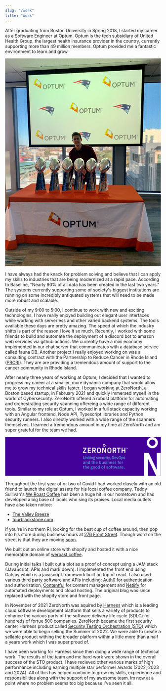 ```yaml
---
slug: "/work"
title: "Work"
---
```


After graduating from Boston University in Spring 2018, I started my career as a Software Engineer at Optum. Optum is the tech subsidiary of United Health Group, the largest health insurance provider in the country, currently supporting more than 49 million members. Optum provided me a fantastic environment to learn and grow.

![OptumPatriots](../images/fiverings.jpg)

I have always had the knack for problem solving and believe that I can apply my skills to industries that are being modernized at a rapid pace. According to Baseline, "Nearly 90% of all data has been created in the last two years." The systems currently supporting some of society's biggest institutions are running on some incredibly antiquated systems that will need to be made more robust and scalable.

Outside of my 9:00 to 5:00, I continue to work with new and exciting technologies. I have really enjoyed building out elegant user interfaces while working with serverless and other varied backend systems. The tools available these days are pretty amazing. The speed at which the industry shifts is part of the reason I love it so much. Recently, I worked with some friends to build and automate the deployment of a discord bot to amazon web services via github actions. We currently have a mini economy implemented in our chat server that communicates with a database service called fauna DB. Another project I really enjoyed working on was a consulting contract with the Partnership to Reduce Cancer in Rhode Island ([PRCRI](https://www.prcri.org/annual-cancer-summit)). They are are providing a tremendous amount of support to the cancer community in Rhode Island.

After nearly three years of working at Optum, I decided that I wanted to progress my career at a smaller, more dynamic company that would allow me to grow my technical skills faster. I began working at [ZeroNorth](https://www.zeronorth.io/), a Boston based startup, in February 2021 and quickly immersed myself in the world of Cybersecurity. ZeroNorth offered a robust platform for automating and orchestrating security scanning offereing a wide range of different tools. Similar to my role at Optum, I worked in a full stack capacity working with an Angular frontend, Node API, Typescript libraries and Python security runners. I also directly worked with a wide range of the scanners themselves. I learned a tremendous amount in my time at ZeroNorth and am super grateful for the team we had.

![ZeroNorth Logo](../images/znBanner.jpg)

Throughout the first year of or two of Covid I had worked closely with an old friend to launch the digital assets for his local coffee company. Teddy Sullivan's [We Roast Coffee](https://weroast.coffee/) has been a huge hit in our hometown and has developed a big base of locals who sing its praises. Local media outlets have also taken notice:

- [The Valley Breeze](https://www.valleybreeze.com/news/unlock-your-inner-barista-with-we-roast-coffee/article_e204dee8-5897-5521-a8a1-a20767b2a45f.html)
- [tourblackstone.com](https://tourblackstone.com/we-roast-coffee/)

If you're in northern RI, looking for the best cup of coffee around, then pop into his store during business hours at [276 Front Street](https://www.google.com/maps/place/WeRoast+Coffee/@41.9030184,-71.4110711,15z/data=!4m5!3m4!1s0x0:0x33a3e23755923cba!8m2!3d41.9030184!4d-71.4110711). Though word on the street is that they are moving [soon](https://www.valleybreeze.com/news/weroasts-sullivan-to-serve-community-coffee-and-cocktails-at-new-headquarters/article_57d716ac-fe7e-11ee-a708-8f175a596772.html).

We built out an online store with shopify and hosted it with a nice memorable domain of [weroast.coffee](https://weroast.coffee/).

During initial talks I built out a blot as a proof of concept using a JAM stack (JavaScript, APIs and mark down). I implemented the front end using Gatsby which is a javascript framework built on top of react. I also used various third party software and APIs including: [Auth0](https://auth0.com/) for authentication and authorization, [Contentful](https://www.contentful.com/) for content management and [Netlify](https://www.netlify.com/) for automated deployments and cloud hosting. The original blog was since replaced with the shopify store and front page.

In November of 2021 ZeroNorth was aquired by [Harness](https://harness.io/) which is a leading cloud software development platform that sells a variety of products to enhance the various parts of the software delivery life cycle (SDLC) for hundreds of fortue 500 companies. ZeroNorth became the first security center Harness product called [Security Testing Orchestration (STO)](https://harness.io/products/security-testing-orchestration/) which we were able to begin selling the Summer of 2022. We were able to create a sellable product withing the broader platform within a little more than a half a years work which I was super proud of.

I have been working for Harness since then doing a wide range of technical work. The results of the team and me hard work were shown in the overall success of the STO product. I have recieved other various marks of high performance including earning multiple star performer awards (2022, 2023 and 2024). All of this has helped continue to grow my skills, expierience and responsibilities along with the support of my awesome team. Im now at a point where no problem seems too big because I've seen it all.
